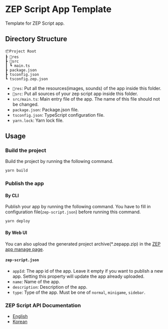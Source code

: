 # ZEP Script App Template

Template for ZEP Script app.

## Directory Structure

```
📦Project Root
┣ 📂res
┣ 📂src
┃ ┗ main.ts
┣ package.json
┣ tsconfig.json
┗ tsconfig.zep.json
```

- `📂res`: Put all the resources(images, sounds) of the app inside this folder.
- `📂src`: Put all sources of your zep script app inside this folder.
- `src/main.ts`: Main entry file of the app. The name of this file should not be changed.
- `package.json`: Package.json file.
- `tsconfig.json`: TypeScript configuration file.
- `yarn.lock`: Yarn lock file.

## Usage

### Build the project

Build the project by running the following command.

```bash
yarn build
```

### Publish the app 

#### By CLI

Publish your app by running the following command. You have to fill in configuration file(`zep-script.json`) before running this command.

```bash
yarn deploy
```

#### By Web UI

You can also upload the generated project archive(*.zepapp.zip) in the [ZEP app manage page](https://zep.us/me/apps/).

#### `zep-script.json`

- `appId`: The app id of the app. Leave it empty if you want to publish a new app. Setting this property will update the app already uploaded.
- `name`: Name of the app.
- `description`: Description of the app.
- `type`: Type of the app. Must be one of `normal`, `minigame`, `sidebar`.

### ZEP Script API Documentation

- [English](https://docs.zep.us/zep-script)
- [Korean](https://docs-kr.zep.us/zep-script)
